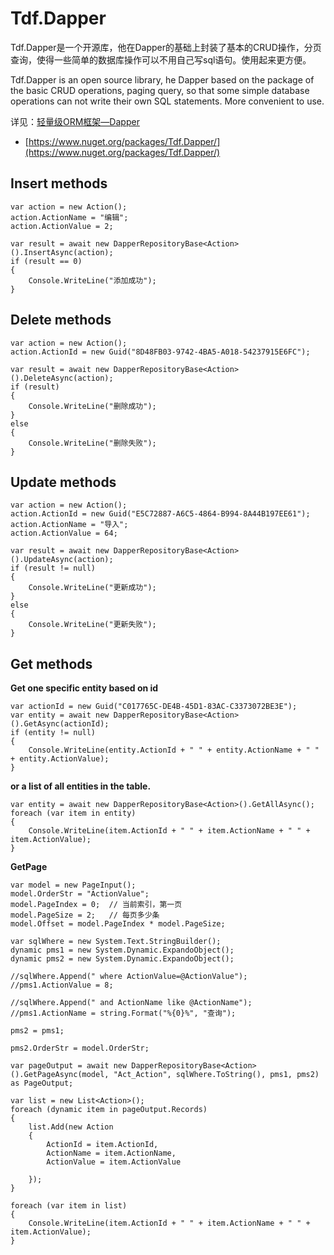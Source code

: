 # Tdf.Dapper

Tdf.Dapper是一个开源库，他在Dapper的基础上封装了基本的CRUD操作，分页查询，使得一些简单的数据库操作可以不用自己写sql语句。使用起来更方便。

Tdf.Dapper is an open source library, he Dapper based on the package of the basic CRUD operations, paging query, so that some simple database operations can not write their own SQL statements. More convenient to use.

详见：[轻量级ORM框架—Dapper](http://www.jianshu.com/p/b11451fc538c)

- [https://www.nuget.org/packages/Tdf.Dapper/](https://www.nuget.org/packages/Tdf.Dapper/)

## Insert methods

```
var action = new Action();
action.ActionName = "编辑";
action.ActionValue = 2;

var result = await new DapperRepositoryBase<Action>().InsertAsync(action);
if (result == 0)
{
	Console.WriteLine("添加成功");
}
```

## Delete methods

```
var action = new Action();
action.ActionId = new Guid("8D48FB03-9742-4BA5-A018-54237915E6FC");

var result = await new DapperRepositoryBase<Action>().DeleteAsync(action);
if (result)
{
	Console.WriteLine("删除成功");
}
else
{
	Console.WriteLine("删除失败");
}
```

## Update methods

```
var action = new Action();
action.ActionId = new Guid("E5C72887-A6C5-4864-B994-8A44B197EE61");
action.ActionName = "导入";
action.ActionValue = 64;

var result = await new DapperRepositoryBase<Action>().UpdateAsync(action);
if (result != null)
{
	Console.WriteLine("更新成功");
}
else
{
	Console.WriteLine("更新失败");
}
```


## Get methods

**Get one specific entity based on id**

```
var actionId = new Guid("C017765C-DE4B-45D1-83AC-C3373072BE3E");
var entity = await new DapperRepositoryBase<Action>().GetAsync(actionId);
if (entity != null)
{
	Console.WriteLine(entity.ActionId + " " + entity.ActionName + " " + entity.ActionValue);
}
```

**or a list of all entities in the table.**

```
var entity = await new DapperRepositoryBase<Action>().GetAllAsync();
foreach (var item in entity)
{
	Console.WriteLine(item.ActionId + " " + item.ActionName + " " + item.ActionValue);
}
```

**GetPage**

```
var model = new PageInput();
model.OrderStr = "ActionValue";
model.PageIndex = 0;  // 当前索引，第一页
model.PageSize = 2;   // 每页多少条
model.Offset = model.PageIndex * model.PageSize;

var sqlWhere = new System.Text.StringBuilder();
dynamic pms1 = new System.Dynamic.ExpandoObject();
dynamic pms2 = new System.Dynamic.ExpandoObject();

//sqlWhere.Append(" where ActionValue=@ActionValue");
//pms1.ActionValue = 8;

//sqlWhere.Append(" and ActionName like @ActionName");
//pms1.ActionName = string.Format("%{0}%", "查询");

pms2 = pms1;

pms2.OrderStr = model.OrderStr;

var pageOutput = await new DapperRepositoryBase<Action>().GetPageAsync(model, "Act_Action", sqlWhere.ToString(), pms1, pms2) as PageOutput;

var list = new List<Action>();
foreach (dynamic item in pageOutput.Records)
{
	list.Add(new Action
	{
		ActionId = item.ActionId,
		ActionName = item.ActionName,
		ActionValue = item.ActionValue

	});
}

foreach (var item in list)
{
	Console.WriteLine(item.ActionId + " " + item.ActionName + " " + item.ActionValue);
}
```
